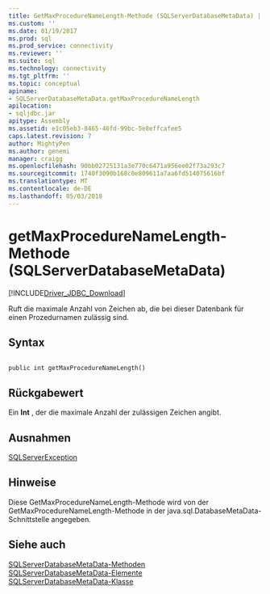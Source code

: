 ```yaml
---
title: GetMaxProcedureNameLength-Methode (SQLServerDatabaseMetaData) | Microsoft Docs
ms.custom: ''
ms.date: 01/19/2017
ms.prod: sql
ms.prod_service: connectivity
ms.reviewer: ''
ms.suite: sql
ms.technology: connectivity
ms.tgt_pltfrm: ''
ms.topic: conceptual
apiname:
- SQLServerDatabaseMetaData.getMaxProcedureNameLength
apilocation:
- sqljdbc.jar
apitype: Assembly
ms.assetid: e1c05eb3-8465-46fd-99bc-5e8effcafee5
caps.latest.revision: 7
author: MightyPen
ms.author: genemi
manager: craigg
ms.openlocfilehash: 90bb02725131a3e770c6471a956ee02f73a293c7
ms.sourcegitcommit: 1740f3090b168c0e809611a7aa6fd514075616bf
ms.translationtype: MT
ms.contentlocale: de-DE
ms.lasthandoff: 05/03/2018
---
```

# <a name="getmaxprocedurenamelength-method-sqlserverdatabasemetadata"></a>getMaxProcedureNameLength-Methode (SQLServerDatabaseMetaData)
[!INCLUDE[Driver_JDBC_Download](../../../includes/driver_jdbc_download.md)]

  Ruft die maximale Anzahl von Zeichen ab, die bei dieser Datenbank für einen Prozedurnamen zulässig sind.  
  
## <a name="syntax"></a>Syntax  
  
```  
  
public int getMaxProcedureNameLength()  
```  
  
## <a name="return-value"></a>Rückgabewert  
 Ein **Int** , der die maximale Anzahl der zulässigen Zeichen angibt.  
  
## <a name="exceptions"></a>Ausnahmen  
 [SQLServerException](../../../connect/jdbc/reference/sqlserverexception-class.md)  
  
## <a name="remarks"></a>Hinweise  
 Diese GetMaxProcedureNameLength-Methode wird von der GetMaxProcedureNameLength-Methode in der java.sql.DatabaseMetaData-Schnittstelle angegeben.  
  
## <a name="see-also"></a>Siehe auch  
 [SQLServerDatabaseMetaData-Methoden](../../../connect/jdbc/reference/sqlserverdatabasemetadata-methods.md)   
 [SQLServerDatabaseMetaData-Elemente](../../../connect/jdbc/reference/sqlserverdatabasemetadata-members.md)   
 [SQLServerDatabaseMetaData-Klasse](../../../connect/jdbc/reference/sqlserverdatabasemetadata-class.md)  
  
  
